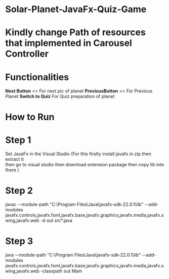 # Solar-Planet-JavaFx-Quiz-Game

# Kindly change Path of resources that implemented in Carousel Controller 


# Functionalities
**Next Button** <> For next pic of planet
**PreviousButton** <> For Previous Planet
**Switch to Quiz** For Quiz preparation of planet 


# How to Run

# Step 1
Set JavaFx in the Visual Studio 
(For this firslty install javafx in zip
then extract it  
then go to visual studio 
then download extension package 
then copy lib into there 
) 


# Step 2

javac --module-path "C:\Program Files\Java\javafx-sdk-22.0.1\lib" --add-modules javafx.controls,javafx.fxml,javafx.base,javafx.graphics,javafx.media,javafx.swing,javafx.web -d out src\*.java

# Step 3

java --module-path "C:\Program Files\Java\javafx-sdk-22.0.1\lib" --add-modules javafx.controls,javafx.fxml,javafx.base,javafx.graphics,javafx.media,javafx.swing,javafx.web -classpath out Main
